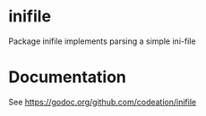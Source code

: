 # inifile

Package inifile implements parsing a simple ini-file

# Documentation

See https://godoc.org/github.com/codeation/inifile